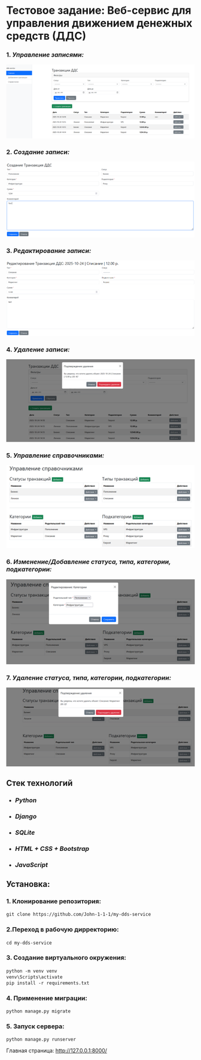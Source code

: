 # Тестовое задание: Веб-сервис для управления движением денежных средств (ДДС)

### 1. *Управление записями:*

![Главная страница](git_content/img.png)

### 2. *Создание записи:*

![Главная страница](git_content/img_1.png)

### 3. *Редактирование записи:*

![Главная страница](git_content/img_2.png)

### 4. *Удаление записи:*

![Главная страница](git_content/img_3.png)

### 5. *Управление справочниками:*

![Главная страница](git_content/img_4.png)

### 6. *Изменение/Добавление статуса, типа, категории, подкатегории:*

![Главная страница](git_content/img_5.png)

### 7. *Удаление статуса, типа, категории, подкатегории:*

![Главная страница](git_content/img_6.png)
 
## Стек технологий

- ### *Python*

- ### *Django*

- ### *SQLite*

- ### *HTML + CSS + Bootstrap*

- ### *JavaScript*

## Установка:

### 1. Клонирование репозитория:

```
git clone https://github.com/John-1-1-1/my-dds-service
```

### 2.Переход в рабочую дирректорию:

```
cd my-dds-service
```

### 3. Создание виртуального окружения:

```
python -m venv venv
venv\Scripts\activate
pip install -r requirements.txt
```
### 4. Применение миграции:
```
python manage.py migrate
```

### 5. Запуск сервера:
```
python manage.py runserver
```

Главная страница: http://127.0.0.1:8000/